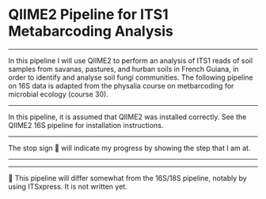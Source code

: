 # QIIME2 Pipeline for ITS1 Metabarcoding Analysis

---

In this pipeline I will use QIIME2 to perform an analysis of ITS1 reads of soil samples from savanas, pastures, and hurban soils in French Guiana, in order to identify and analyse soil fungi communities. The following pipeline on 16S data is adapted from the physalia course on metbarcoding for microbial ecology (course 30).

---

In this pipeline, it is assumed that QIIME2 was installed correctly. See the QIIME2 16S pipeline for installation instructions.

---



The stop sign &#x1F6D1; will indicate my progress by showing the step that I am at.

---

---

&#x1F6D1; This pipeline will differ somewhat from the 16S/18S pipeline, notably by using ITSxpress. It is not written yet.